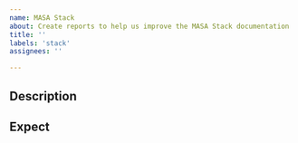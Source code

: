 ```yaml
---
name: MASA Stack
about: Create reports to help us improve the MASA Stack documentation
title: ''
labels: 'stack'
assignees: ''

---
```


## Description

<!--Please describe your problem-->

## Expect

<!--Please describe documentation expectations-->
